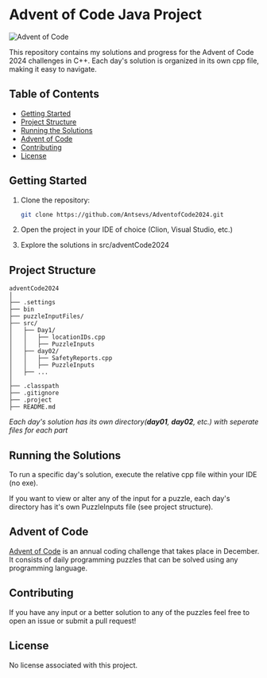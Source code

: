 # Advent of Code Java Project

![Advent of Code](https://community.alteryx.com/t5/image/serverpage/image-id/269381iE1288FAEB30E4EDA/image-size/medium?v=v2&px=400)

This repository contains my solutions and progress for the Advent of Code 2024 challenges in C++. Each day's solution is organized in its 
own cpp file, making it easy to navigate.

## Table of Contents

- [Getting Started](#getting-started)
- [Project Structure](#project-structure)
- [Running the Solutions](#running-the-solutions)
- [Advent of Code](#advent-of-code)
- [Contributing](#contributing)
- [License](#license)

## Getting Started

1. Clone the repository:

   ```bash
   git clone https://github.com/Antsevs/AdventofCode2024.git
	```
2. Open the project in your IDE of choice (Clion, Visual Studio, etc.)

3. Explore the solutions in src/adventCode2024

## Project Structure

```plaintext
adventCode2024
│
├── .settings
├── bin
├── puzzleInputFiles/
├── src/
│   ├── Day1/
│   │   ├── locationIDs.cpp
│   │   ├── PuzzleInputs
│   ├── day02/
│   │   ├── SafetyReports.cpp
│   │   ├── PuzzleInputs
│   ├── ...
│
├── .classpath
├── .gitignore
├── .project
├── README.md
```
*Each day's solution has its own directory(**day01**, **day02**, etc.) 
with seperate files for each part*

## Running the Solutions

To run a specific day's solution, execute the relative cpp file within 
your IDE (no exe).

If you want to view or alter any of the input for a puzzle, each day's
directory has it's own PuzzleInputs file (see project structure).

## Advent of Code

[Advent of Code](https://adventofcode.com/) is an annual coding 
challenge that takes place in December. It consists of daily programming 
puzzles that can be solved using any programming language.

## Contributing

If you have any input or a better solution to any of the puzzles 
feel free to open an issue or submit a pull request!
	
## License

No license associated with this project.
